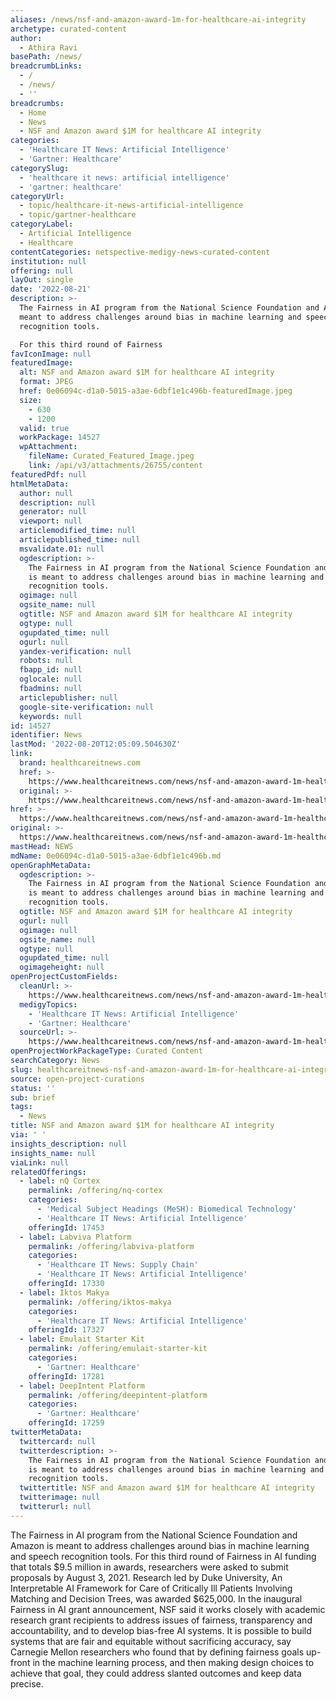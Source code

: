 ```yaml
---
aliases: /news/nsf-and-amazon-award-1m-for-healthcare-ai-integrity
archetype: curated-content
author:
  - Athira Ravi
basePath: /news/
breadcrumbLinks:
  - /
  - /news/
  - ''
breadcrumbs:
  - Home
  - News
  - NSF and Amazon award $1M for healthcare AI integrity
categories:
  - 'Healthcare IT News: Artificial Intelligence'
  - 'Gartner: Healthcare'
categorySlug:
  - 'healthcare it news: artificial intelligence'
  - 'gartner: healthcare'
categoryUrl:
  - topic/healthcare-it-news-artificial-intelligence
  - topic/gartner-healthcare
categoryLabel:
  - Artificial Intelligence
  - Healthcare
contentCategories: netspective-medigy-news-curated-content
institution: null
offering: null
layOut: single
date: '2022-08-21'
description: >-
  The Fairness in AI program from the National Science Foundation and Amazon is
  meant to address challenges around bias in machine learning and speech
  recognition tools.

  For this third round of Fairness
favIconImage: null
featuredImage:
  alt: NSF and Amazon award $1M for healthcare AI integrity
  format: JPEG
  href: 0e06094c-d1a0-5015-a3ae-6dbf1e1c496b-featuredImage.jpeg
  size:
    - 630
    - 1200
  valid: true
  workPackage: 14527
  wpAttachment:
    fileName: Curated_Featured_Image.jpeg
    link: /api/v3/attachments/26755/content
featuredPdf: null
htmlMetaData:
  author: null
  description: null
  generator: null
  viewport: null
  articlemodified_time: null
  articlepublished_time: null
  msvalidate.01: null
  ogdescription: >-
    The Fairness in AI program from the National Science Foundation and Amazon
    is meant to address challenges around bias in machine learning and speech
    recognition tools.
  ogimage: null
  ogsite_name: null
  ogtitle: NSF and Amazon award $1M for healthcare AI integrity
  ogtype: null
  ogupdated_time: null
  ogurl: null
  yandex-verification: null
  robots: null
  fbapp_id: null
  oglocale: null
  fbadmins: null
  articlepublisher: null
  google-site-verification: null
  keywords: null
id: 14527
identifier: News
lastMod: '2022-08-20T12:05:09.504630Z'
link:
  brand: healthcareitnews.com
  href: >-
    https://www.healthcareitnews.com/news/nsf-and-amazon-award-1m-healthcare-ai-integrity
  original: >-
    https://www.healthcareitnews.com/news/nsf-and-amazon-award-1m-healthcare-ai-integrity
href: >-
  https://www.healthcareitnews.com/news/nsf-and-amazon-award-1m-healthcare-ai-integrity
original: >-
  https://www.healthcareitnews.com/news/nsf-and-amazon-award-1m-healthcare-ai-integrity
mastHead: NEWS
mdName: 0e06094c-d1a0-5015-a3ae-6dbf1e1c496b.md
openGraphMetaData:
  ogdescription: >-
    The Fairness in AI program from the National Science Foundation and Amazon
    is meant to address challenges around bias in machine learning and speech
    recognition tools.
  ogtitle: NSF and Amazon award $1M for healthcare AI integrity
  ogurl: null
  ogimage: null
  ogsite_name: null
  ogtype: null
  ogupdated_time: null
  ogimageheight: null
openProjectCustomFields:
  cleanUrl: >-
    https://www.healthcareitnews.com/news/nsf-and-amazon-award-1m-healthcare-ai-integrity
  medigyTopics:
    - 'Healthcare IT News: Artificial Intelligence'
    - 'Gartner: Healthcare'
  sourceUrl: >-
    https://www.healthcareitnews.com/news/nsf-and-amazon-award-1m-healthcare-ai-integrity
openProjectWorkPackageType: Curated Content
searchCategory: News
slug: healthcareitnews-nsf-and-amazon-award-1m-for-healthcare-ai-integrity
source: open-project-curations
status: ''
sub: brief
tags:
  - News
title: NSF and Amazon award $1M for healthcare AI integrity
via: ' '
insights_description: null
insights_name: null
viaLink: null
relatedOfferings:
  - label: nQ Cortex
    permalink: /offering/nq-cortex
    categories:
      - 'Medical Subject Headings (MeSH): Biomedical Technology'
      - 'Healthcare IT News: Artificial Intelligence'
    offeringId: 17453
  - label: Labviva Platform
    permalink: /offering/labviva-platform
    categories:
      - 'Healthcare IT News: Supply Chain'
      - 'Healthcare IT News: Artificial Intelligence'
    offeringId: 17330
  - label: Iktos Makya
    permalink: /offering/iktos-makya
    categories:
      - 'Healthcare IT News: Artificial Intelligence'
    offeringId: 17327
  - label: Emulait Starter Kit
    permalink: /offering/emulait-starter-kit
    categories:
      - 'Gartner: Healthcare'
    offeringId: 17281
  - label: DeepIntent Platform
    permalink: /offering/deepintent-platform
    categories:
      - 'Gartner: Healthcare'
    offeringId: 17259
twitterMetaData:
  twittercard: null
  twitterdescription: >-
    The Fairness in AI program from the National Science Foundation and Amazon
    is meant to address challenges around bias in machine learning and speech
    recognition tools.
  twittertitle: NSF and Amazon award $1M for healthcare AI integrity
  twitterimage: null
  twitterurl: null
---
```

<p>The Fairness in AI program from the National Science Foundation and Amazon is meant to address challenges around bias in machine learning and speech recognition tools.
For this third round of Fairness in AI funding that totals $9.5 million in awards, researchers were asked to submit proposals by August 3, 2021.
Research led by Duke University, An Interpretable AI Framework for Care of Critically Ill Patients Involving Matching and Decision Trees, was awarded $625,000. In the inaugural Fairness in AI grant announcement, NSF said it works closely with academic research grant recipients to address issues of fairness, transparency and accountability, and to develop bias-free AI systems.
It is possible to build systems that are fair and equitable without sacrificing accuracy, say Carnegie Mellon researchers who found that by defining fairness goals up-front in the machine learning process, and then making design choices to achieve that goal, they could address slanted outcomes and keep data precise.</p>